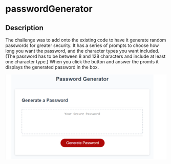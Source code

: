 # passwordGenerator

## Description
The challenge was to add onto the existing code to have it generate random passwords for greater security. It has a series of prompts to choose how long you want the password, and the character types you want included. (The password has to be between 8 and 128 characters and include at least one character type.) When you click the button and answer the promts it displays the generated password in the box.

![screenshot](screenshot.png)